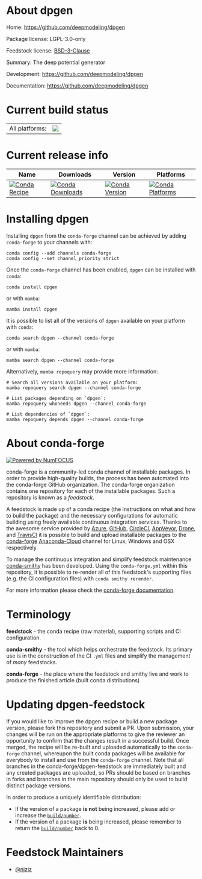 About dpgen
===========

Home: https://github.com/deepmodeling/dpgen

Package license: LGPL-3.0-only

Feedstock license: [BSD-3-Clause](https://github.com/conda-forge/dpgen-feedstock/blob/main/LICENSE.txt)

Summary: The deep potential generator

Development: https://github.com/deepmodeling/dpgen

Documentation: https://github.com/deepmodeling/dpgen

Current build status
====================


<table><tr><td>All platforms:</td>
    <td>
      <a href="https://dev.azure.com/conda-forge/feedstock-builds/_build/latest?definitionId=7484&branchName=main">
        <img src="https://dev.azure.com/conda-forge/feedstock-builds/_apis/build/status/dpgen-feedstock?branchName=main">
      </a>
    </td>
  </tr>
</table>

Current release info
====================

| Name | Downloads | Version | Platforms |
| --- | --- | --- | --- |
| [![Conda Recipe](https://img.shields.io/badge/recipe-dpgen-green.svg)](https://anaconda.org/conda-forge/dpgen) | [![Conda Downloads](https://img.shields.io/conda/dn/conda-forge/dpgen.svg)](https://anaconda.org/conda-forge/dpgen) | [![Conda Version](https://img.shields.io/conda/vn/conda-forge/dpgen.svg)](https://anaconda.org/conda-forge/dpgen) | [![Conda Platforms](https://img.shields.io/conda/pn/conda-forge/dpgen.svg)](https://anaconda.org/conda-forge/dpgen) |

Installing dpgen
================

Installing `dpgen` from the `conda-forge` channel can be achieved by adding `conda-forge` to your channels with:

```
conda config --add channels conda-forge
conda config --set channel_priority strict
```

Once the `conda-forge` channel has been enabled, `dpgen` can be installed with `conda`:

```
conda install dpgen
```

or with `mamba`:

```
mamba install dpgen
```

It is possible to list all of the versions of `dpgen` available on your platform with `conda`:

```
conda search dpgen --channel conda-forge
```

or with `mamba`:

```
mamba search dpgen --channel conda-forge
```

Alternatively, `mamba repoquery` may provide more information:

```
# Search all versions available on your platform:
mamba repoquery search dpgen --channel conda-forge

# List packages depending on `dpgen`:
mamba repoquery whoneeds dpgen --channel conda-forge

# List dependencies of `dpgen`:
mamba repoquery depends dpgen --channel conda-forge
```


About conda-forge
=================

[![Powered by
NumFOCUS](https://img.shields.io/badge/powered%20by-NumFOCUS-orange.svg?style=flat&colorA=E1523D&colorB=007D8A)](https://numfocus.org)

conda-forge is a community-led conda channel of installable packages.
In order to provide high-quality builds, the process has been automated into the
conda-forge GitHub organization. The conda-forge organization contains one repository
for each of the installable packages. Such a repository is known as a *feedstock*.

A feedstock is made up of a conda recipe (the instructions on what and how to build
the package) and the necessary configurations for automatic building using freely
available continuous integration services. Thanks to the awesome service provided by
[Azure](https://azure.microsoft.com/en-us/services/devops/), [GitHub](https://github.com/),
[CircleCI](https://circleci.com/), [AppVeyor](https://www.appveyor.com/),
[Drone](https://cloud.drone.io/welcome), and [TravisCI](https://travis-ci.com/)
it is possible to build and upload installable packages to the
[conda-forge](https://anaconda.org/conda-forge) [Anaconda-Cloud](https://anaconda.org/)
channel for Linux, Windows and OSX respectively.

To manage the continuous integration and simplify feedstock maintenance
[conda-smithy](https://github.com/conda-forge/conda-smithy) has been developed.
Using the ``conda-forge.yml`` within this repository, it is possible to re-render all of
this feedstock's supporting files (e.g. the CI configuration files) with ``conda smithy rerender``.

For more information please check the [conda-forge documentation](https://conda-forge.org/docs/).

Terminology
===========

**feedstock** - the conda recipe (raw material), supporting scripts and CI configuration.

**conda-smithy** - the tool which helps orchestrate the feedstock.
                   Its primary use is in the construction of the CI ``.yml`` files
                   and simplify the management of *many* feedstocks.

**conda-forge** - the place where the feedstock and smithy live and work to
                  produce the finished article (built conda distributions)


Updating dpgen-feedstock
========================

If you would like to improve the dpgen recipe or build a new
package version, please fork this repository and submit a PR. Upon submission,
your changes will be run on the appropriate platforms to give the reviewer an
opportunity to confirm that the changes result in a successful build. Once
merged, the recipe will be re-built and uploaded automatically to the
`conda-forge` channel, whereupon the built conda packages will be available for
everybody to install and use from the `conda-forge` channel.
Note that all branches in the conda-forge/dpgen-feedstock are
immediately built and any created packages are uploaded, so PRs should be based
on branches in forks and branches in the main repository should only be used to
build distinct package versions.

In order to produce a uniquely identifiable distribution:
 * If the version of a package **is not** being increased, please add or increase
   the [``build/number``](https://docs.conda.io/projects/conda-build/en/latest/resources/define-metadata.html#build-number-and-string).
 * If the version of a package **is** being increased, please remember to return
   the [``build/number``](https://docs.conda.io/projects/conda-build/en/latest/resources/define-metadata.html#build-number-and-string)
   back to 0.

Feedstock Maintainers
=====================

* [@njzjz](https://github.com/njzjz/)

